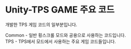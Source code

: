 # Unity-TPS GAME 주요 코드
개발한 TPS 게임 코드의 일부분입니다.

Common - 일반 횡스크롤 모드와 공용으로 사용하는 코드입니다. <br/>
TPS - TPS에서 모드에서 사용하는 주요 게임 코드들입니다.
